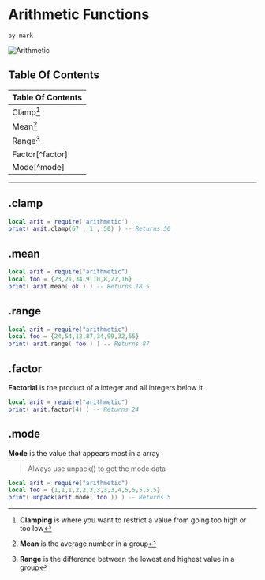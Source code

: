 # Arithmetic Functions
`by mark`

![Arithmetic](https://upload.wikimedia.org/wikipedia/commons/thumb/c/cf/Lua-Logo.svg/500px-Lua-Logo.svg.png)
## Table Of Contents
| Table Of Contents      |
| ----------- | 
| Clamp[^clamp]       |
| Mean[^mean]   | 
| Range[^range]   | 
| Factor[^factor]  | 
| Mode[^mode]   | 
- - - 

 ## .clamp
[^clamp]: **Clamping** is where you want to restrict a value from going too high or too low
```lua
local arit = require('arithmetic')
print( arit.clamp(67 , 1 , 50) ) -- Returns 50
```
## .mean
[^mean]: **Mean** is the average number in a group
```lua
local arit = require("arithmetic")
local foo = {23,21,34,9,10,8,27,16}
print( arit.mean( ok ) ) -- Returns 18.5
```
## .range
[^range]: **Range** is the difference between the lowest and highest value in a group
```lua
local arit = require("arithmetic")
local foo = {24,54,12,87,34,99,32,55}
print( arit.range( foo ) ) -- Returns 87
```
## .factor
**Factorial** is the product of a integer and all integers below it
```lua
local arit = require("arithmetic")
print( arit.factor(4) ) -- Returns 24
```
## .mode
**Mode** is the value that appears most in a array
> Always use unpack() to get the mode data

```lua
local arit = require("arithmetic")
local foo = {1,1,1,2,2,3,3,3,3,4,5,5,5,5,5}
print( unpack(arit.mode( foo )) ) -- Returns 5
```
